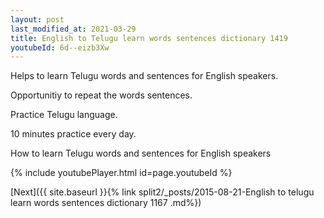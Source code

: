```yaml
---
layout: post
last_modified_at: 2021-03-29
title: English to Telugu learn words sentences dictionary 1419 
youtubeId: 6d--eizb3Xw
---
```

 
 
Helps to learn Telugu words and sentences for English speakers.

Opportunitiy to repeat the words sentences. 

Practice Telugu language. 
 
10 minutes practice every day. 
 
How to learn Telugu words and sentences for English speakers 
 
{% include youtubePlayer.html id=page.youtubeId %}
 
 
[Next]({{ site.baseurl }}{% link  split2/_posts/2015-08-21-English to telugu learn words sentences dictionary 1167 .md%})
 
